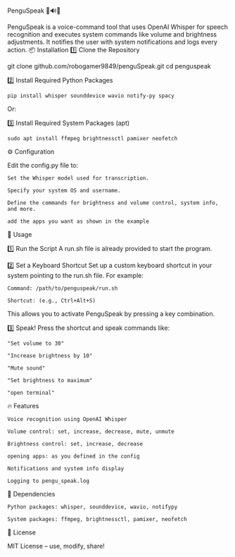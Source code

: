 
PenguSpeak 🐧🔊💡

PenguSpeak is a voice-command tool that uses OpenAI Whisper for speech recognition and executes system commands like volume and brightness adjustments. It notifies the user with system notifications and logs every action.
📦 Installation
1️⃣ Clone the Repository

git clone github.com/robogamer9849/penguSpeak.git
cd penguspeak

2️⃣ Install Required Python Packages

`pip install whisper sounddevice wavio notify-py spacy`

Or:

3️⃣ Install Required System Packages (apt)

`sudo apt install ffmpeg brightnessctl pamixer neofetch`

⚙️ Configuration

Edit the config.py file to:

    Set the Whisper model used for transcription.

    Specify your system OS and username.

    Define the commands for brightness and volume control, system info, and more.

    add the apps you want as shown in the example 

🚀 Usage

1️⃣ Run the Script
A run.sh file is already provided to start the program.

2️⃣ Set a Keyboard Shortcut
Set up a custom keyboard shortcut in your system pointing to the run.sh file. For example:

    Command: /path/to/penguspeak/run.sh

    Shortcut: (e.g., Ctrl+Alt+S)

This allows you to activate PenguSpeak by pressing a key combination.

3️⃣ Speak!
Press the shortcut and speak commands like:

    "Set volume to 30"

    "Increase brightness by 10"

    "Mute sound"

    "Set brightness to maximum"

    "open terminal"

🔥 Features

    Voice recognition using OpenAI Whisper

    Volume control: set, increase, decrease, mute, unmute

    Brightness control: set, increase, decrease

    opening apps: as you defined in the config

    Notifications and system info display

    Logging to pengu_speak.log

📝 Dependencies

    Python packages: whisper, sounddevice, wavio, notifypy

    System packages: ffmpeg, brightnessctl, pamixer, neofetch

🐧 License

MIT License – use, modify, share!
